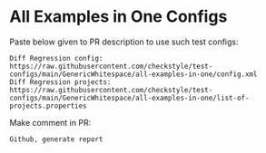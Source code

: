 # All Examples in One Configs
Paste below given to PR description to use such test configs:
```
Diff Regression config: https://raw.githubusercontent.com/checkstyle/test-configs/main/GenericWhitespace/all-examples-in-one/config.xml
Diff Regression projects: https://raw.githubusercontent.com/checkstyle/test-configs/main/GenericWhitespace/all-examples-in-one/list-of-projects.properties
```
Make comment in PR:
```
Github, generate report
```
